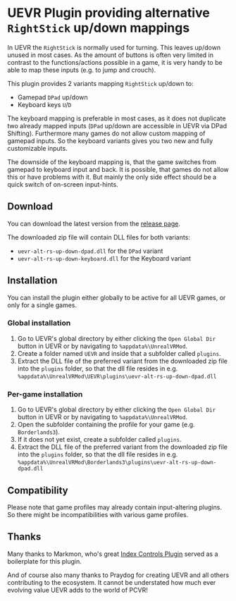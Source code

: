# UEVR Plugin providing alternative `RightStick` up/down mappings

In UEVR the `RightStick` is normally used for turning. This leaves up/down unused in most cases. As the amount of buttons is often very limited in contrast to the functions/actions possible in a game, it is very handy to be able to map these inputs (e.g. to jump and crouch).

This plugin provides 2 variants mapping `RightStick` up/down to:

- Gamepad `DPad` up/down
- Keyboard keys `U`/`D`

The keyboard mapping is preferable in most cases, as it does not duplicate two already mapped inputs (`DPad` up/down are accessible in UEVR via DPad Shifting). Furthermore many games do not allow custom mapping of gamepad inputs. So the keyboard variants gives you two new and fully customizable inputs.

The downside of the keyboard mapping is, that the game switches from gamepad to keyboard input and back. It is possible, that games do not allow this or have problems with it. But mainly the only side effect should be a quick switch of on-screen input-hints.

## Download

You can download the latest version from the [release page](https://github.com/gameflorist/uevr-alt-rs-up-down-plugin/releases).

The downloaded zip file will contain DLL files for both variants:

- `uevr-alt-rs-up-down-dpad.dll` for the `DPad` variant
- `uevr-alt-rs-up-down-keyboard.dll` for the Keyboard variant

## Installation

You can install the plugin either globally to be active for all UEVR games, or only for a single games.

### Global installation

1. Go to UEVR's global directory by either clicking the `Open Global Dir` button in UEVR or by navigating to `%appdata%\UnrealVRMod`.
2. Create a folder named `UEVR` and inside that a subfolder called `plugins`.
3. Extract the DLL file of the preferred variant from the downloaded zip file into the `plugins` folder, so that the dll file resides in e.g. `%appdata%\UnrealVRMod\UEVR\plugins\uevr-alt-rs-up-down-dpad.dll`

### Per-game installation

1. Go to UEVR's global directory by either clicking the `Open Global Dir` button in UEVR or by navigating to `%appdata%\UnrealVRMod`.
2. Open the subfolder containing the profile for your game (e.g. `Borderlands3`).
3. If it does not yet exist, create a subfolder called `plugins`.
4. Extract the DLL file of the preferred variant from the downloaded zip file into the `plugins` folder, so that the dll file resides in e.g. `%appdata%\UnrealVRMod\Borderlands3\plugins\uevr-alt-rs-up-down-dpad.dll`

## Compatibility

Please note that game profiles may already contain input-altering plugins. So there might be incompatibilities with various game profiles.

## Thanks

Many thanks to Markmon, who's great [Index Controls Plugin](https://github.com/mark-mon/uevr-index-controls) served as a boilerplate for this plugin.

And of course also many thanks to Praydog for creating UEVR and all others contributing to the ecosystem. It cannot be understated how much ever evolving value UEVR adds to the world of PCVR!
